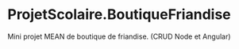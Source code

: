 # ProjetScolaire.BoutiqueFriandise
Mini projet MEAN de boutique de friandise. (CRUD Node et Angular)
